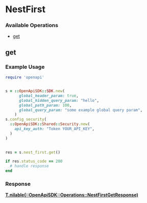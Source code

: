 # NestFirst


### Available Operations

* [get](#get)

## get

### Example Usage

```ruby
require 'openapi'


s = ::OpenApiSDK::SDK.new(
      global_header_param: true,
      global_hidden_query_param: "hello",
      global_path_param: 100,
      global_query_param: "some example global query param",
    )
s.config_security(
  ::OpenApiSDK::Shared::Security.new(
    api_key_auth: "Token YOUR_API_KEY",
  )
)

    
res = s.nest_first.get()

if res.status_code == 200
  # handle response
end

```


### Response

**[T.nilable(::OpenApiSDK::Operations::NestFirstGetResponse)](../../models/operations/nestfirstgetresponse.md)**

